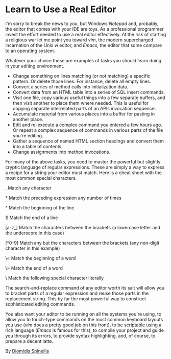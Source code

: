 # Learn to Use a Real Editor

I'm sorry to break the news to you, but Windows _Notepad_ and, probably, the editor that comes with your IDE are toys. As a professional programmer invest the effort needed to use a real editor effectively. At the risk of starting a religious war let me point you toward _vim_, the modern supercharged incarnation of the Unix _vi_ editor, and _Emacs_, the editor that some compare to an operating system.

Whatever your choice these are examples of tasks you should learn doing in your editing environment.

* Change something on lines matching (or not matching) a specific pattern. Or delete those lines. For instance, delete all empty lines.
* Convert a series of method calls into initialization data.
* Convert data from an HTML table into a series of SQL insert commands.
* Visit one file, copy various useful things into a few separate buffers, and then visit another to place them where needed. This is useful for copying separate interrelated parts of an APIs invocation sequence.
* Accumulate material from various places into a buffer for pasting in another place.
* Edit and re-execute a complex command you entered a few hours ago. Or repeat a complex sequence of commands in various parts of the file you're editing.
* Gather a sequence of named HTML section headings and convert them into a table of contents.
* Change assignments into method invocations.

For many of the above tasks, you need to master the powerful but slightly cryptic language of regular expressions. These are simply a way to express a recipe for a string your editor must match. Here is a cheat sheet with the most common special characters.

.
Match any character

\*
Match the preceding expression any number of times

\^
Match the beginning of the line

$
Match the end of a line

[a-z_]
Match the characters between the brackets (a lowercase letter and the underscore in this case)

[^0-9]
Match any but the characters between the brackets (any non-digit character in this example)

\\<
Match the beginning of a word

\\>
Match the end of a word

\\
Match the following special character literally

The search-and-replace command of any editor worth its salt will allow you to bracket parts of a regular expression and reuse those parts in the replacement string. This by far the most powerful way to construct sophisticated editing commands.

You also want your editor to be running on all the systems you're using, to allow you to touch-type commands on the most common keyboard layouts you use (_vim_ does a pretty good job on this front), to be scriptable using a rich language (_Emacs_ is famous for this), to compile your project and guide you through its errors, to provide syntax highlighting, and, of course, to prepare a decent latte.

By [Diomidis Spinellis](http://programmer.97things.oreilly.com/wiki/index.php/Diomidis_Spinellis)
